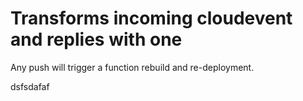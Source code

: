 # Transforms incoming cloudevent and replies with one

Any push will trigger a function rebuild and re-deployment.



dsfsdafaf
